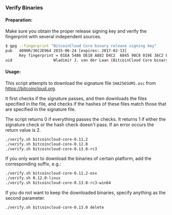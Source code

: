 ### Verify Binaries

#### Preparation:

Make sure you obtain the proper release signing key and verify the fingerprint with several independent sources.

```sh
$ gpg --fingerprint "BitcoinCloud Core binary release signing key"
pub   4096R/36C2E964 2015-06-24 [expires: 2017-02-13]
      Key fingerprint = 01EA 5486 DE18 A882 D4C2  6845 90C8 019E 36C2 E964
uid                  Wladimir J. van der Laan (BitcoinCloud Core binary release signing key) <laanwj@gmail.com>
```

#### Usage:

This script attempts to download the signature file `SHA256SUMS.asc` from https://bitcoincloud.org.

It first checks if the signature passes, and then downloads the files specified in the file, and checks if the hashes of these files match those that are specified in the signature file.

The script returns 0 if everything passes the checks. It returns 1 if either the signature check or the hash check doesn't pass. If an error occurs the return value is 2.


```sh
./verify.sh bitcoincloud-core-0.11.2
./verify.sh bitcoincloud-core-0.12.0
./verify.sh bitcoincloud-core-0.13.0-rc3
```

If you only want to download the binaries of certain platform, add the corresponding suffix, e.g.:

```sh
./verify.sh bitcoincloud-core-0.11.2-osx
./verify.sh 0.12.0-linux
./verify.sh bitcoincloud-core-0.13.0-rc3-win64
```

If you do not want to keep the downloaded binaries, specify anything as the second parameter.

```sh
./verify.sh bitcoincloud-core-0.13.0 delete
```
